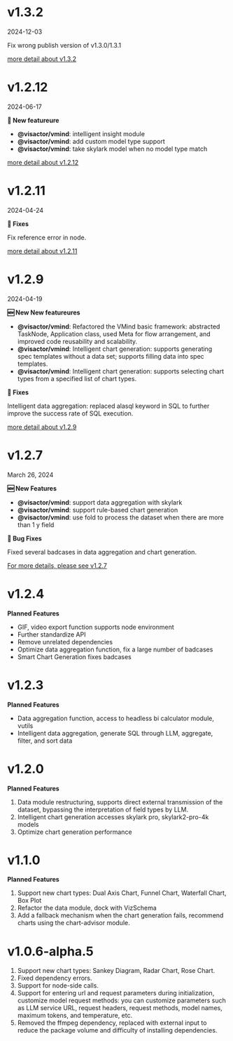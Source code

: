 # v1.3.2

2024-12-03

Fix wrong publish version of v1.3.0/1.3.1

[more detail about v1.3.2](https://github.com/VisActor/VMind/releases/tag/v1.3.2)

# v1.2.12

2024-06-17


**🔖 New featureure**

- **@visactor/vmind**: intelligent insight module
- **@visactor/vmind**: add custom model type support
- **@visactor/vmind**: take skylark model when no model type match

[more detail about v1.2.12](https://github.com/VisActor/VMind/releases/tag/v1.2.12)

# v1.2.11

2024-04-24


**🐛 Fixes**

Fix reference error in node.

[more detail about v1.2.11](https://github.com/VisActor/VMind/releases/tag/v1.2.11)

# v1.2.9

2024-04-19


**🆕 New New featureures**

- **@visactor/vmind**: Refactored the VMind basic framework: abstracted TaskNode, Application class, used Meta for flow arrangement, and improved code reusability and scalability.
- **@visactor/vmind**: Intelligent chart generation: supports generating spec templates without a data set; supports filling data into spec templates.
- **@visactor/vmind**: Intelligent chart generation: supports selecting chart types from a specified list of chart types.

**🐛 Fixes**

Intelligent data aggregation: replaced alasql keyword in SQL to further improve the success rate of SQL execution.

[more detail about v1.2.9](https://github.com/VisActor/VMind/releases/tag/v1.2.9)


# v1.2.7

March 26, 2024

**🆕 New Features**

- **@visactor/vmind**: support data aggregation with skylark
- **@visactor/vmind**: support rule-based chart generation
- **@visactor/vmind**: use fold to process the dataset when there are more than 1 y field

**🐛 Bug Fixes**

Fixed several badcases in data aggregation and chart generation.

[For more details, please see v1.2.7](https://github.com/VisActor/VMind/releases/tag/v1.2.7)

# v1.2.4

**Planned Features**

- GIF, video export function supports node environment
- Further standardize API
- Remove unrelated dependencies
- Optimize data aggregation function, fix a large number of badcases
- Smart Chart Generation fixes badcases

# v1.2.3

**Planned Features**

- Data aggregation function, access to headless bi calculator module, vutils
- Intelligent data aggregation, generate SQL through LLM, aggregate, filter, and sort data

# v1.2.0

**Planned Features**

1. Data module restructuring, supports direct external transmission of the dataset, bypassing the interpretation of field types by LLM.
2. Intelligent chart generation accesses skylark pro, skylark2-pro-4k models
3. Optimize chart generation performance

# v1.1.0

**Planned Features**

1. Support new chart types: Dual Axis Chart, Funnel Chart, Waterfall Chart, Box Plot
2. Refactor the data module, dock with VizSchema
3. Add a fallback mechanism when the chart generation fails, recommend charts using the chart-advisor module.

# v1.0.6-alpha.5

1. Support new chart types: Sankey Diagram, Radar Chart, Rose Chart.
2. Fixed dependency errors.
3. Support for node-side calls.
4. Support for entering url and request parameters during initialization, customize model request methods: you can customize parameters such as LLM service URL, request headers, request methods, model names, maximum tokens, and temperature, etc.
5. Removed the ffmpeg dependency, replaced with external input to reduce the package volume and difficulty of installing dependencies.
